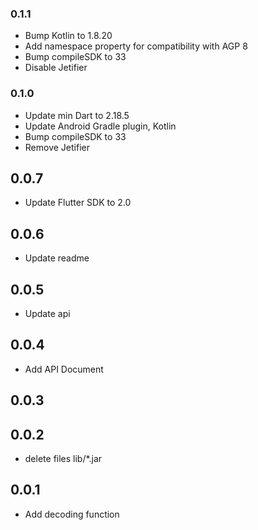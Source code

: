 ### 0.1.1

* Bump Kotlin to 1.8.20
* Add namespace property for compatibility with AGP 8
* Bump compileSDK to 33
* Disable Jetifier

### 0.1.0

* Update min Dart to 2.18.5
* Update Android Gradle plugin, Kotlin
* Bump compileSDK to 33
* Remove Jetifier

## 0.0.7

* Update Flutter SDK to 2.0

## 0.0.6

* Update readme

## 0.0.5

* Update api

## 0.0.4

* Add API Document

## 0.0.3

## 0.0.2

* delete files lib/*.jar

## 0.0.1

* Add decoding function
